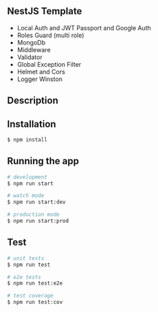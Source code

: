 ## NestJS Template
- Local Auth and JWT Passport and Google Auth
- Roles Guard (multi role)
- MongoDb
- Middleware
- Validator
- Global Exception Filter
- Helmet and Cors
- Logger Winston

## Description

## Installation

```bash
$ npm install
```

## Running the app

```bash
# development
$ npm run start

# watch mode
$ npm run start:dev

# production mode
$ npm run start:prod
```

## Test

```bash
# unit tests
$ npm run test

# e2e tests
$ npm run test:e2e

# test coverage
$ npm run test:cov
```
